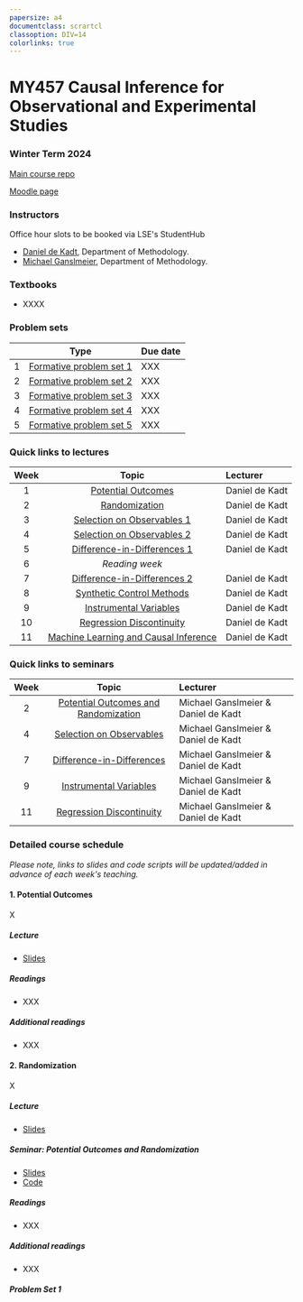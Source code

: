 ```yaml
---
papersize: a4
documentclass: scrartcl
classoption: DIV=14
colorlinks: true
---
```

  
<!-- ![LSE](images/lse-logo.jpg) -->
# MY457 Causal Inference for Observational and Experimental Studies
  
### Winter Term 2024
  
[Main course repo](https://github.com/LSE-MY457/lse-my457.github.io)

[Moodle page](https://moodle.lse.ac.uk/course/view.php?id=1111)

### Instructors

Office hour slots to be booked via LSE's StudentHub

* [Daniel de Kadt](mailto:d.n.de-kadt@lse.ac.uk), Department of Methodology.
* [Michael Ganslmeier](mailto:m.g.ganslmeier@lse.ac.uk), Department of Methodology.  

### Textbooks

* XXXX

### Problem sets

|  |  Type |  Due date  |
|:--:|:-------:|:------|
| 1 | [Formative problem set 1](#problem-set-1) | XXX |
| 2 | [Formative problem set 2](#problem-set-2) | XXX |
| 3 | [Formative problem set 3](#problem-set-3) | XXX |
| 4 | [Formative problem set 4](#problem-set-4) | XXX |
| 5 | [Formative problem set 5](#problem-set-5) | XXX |

### Quick links to lectures

| Week |  Topic |  Lecturer  |
|:--:|:-------:|:------|
| 1  | [Potential Outcomes](#1-potential-outcomes) |  Daniel de Kadt | 
| 2  | [Randomization](#2-randomization) |  Daniel de Kadt |  
| 3  | [Selection on Observables 1](#3-selection-on-observables-1) |  Daniel de Kadt |  
| 4  | [Selection on Observables 2](#4-selection-on-observables-2) |  Daniel de Kadt |  
| 5  | [Difference-in-Differences 1](#5-difference-in-differences-1) |  Daniel de Kadt |
| 6  | _Reading week_ |  
| 7  | [Difference-in-Differences 2](#7-difference-in-differences-2) |  Daniel de Kadt |   
| 8  | [Synthetic Control Methods](#8-synthetic-control-methods) |  Daniel de Kadt |   
| 9  | [Instrumental Variables](#9-instrumental-variables) |  Daniel de Kadt |  
| 10 | [Regression Discontinuity](#10-regression-discontinuity) |  Daniel de Kadt |  
| 11 | [Machine Learning and Causal Inference](#11-machine-learning-and-causal-inference) |  Daniel de Kadt |  

### Quick links to seminars

| Week |  Topic |  Lecturer  |
|:--:|:-------:|:------|
| 2  | [Potential Outcomes and Randomization](#potential-outcomes-and-randomization) |  Michael Ganslmeier & Daniel de Kadt | 
| 4  | [Selection on Observables](#4-selection-on-observables-2) | Michael Ganslmeier &  Daniel de Kadt |  
| 7  | [Difference-in-Differences](#7-difference-in-differences-2)  | Michael Ganslmeier &  Daniel de Kadt |  
| 9  | [Instrumental Variables](#9-instrumental-variables) | Michael Ganslmeier &  Daniel de Kadt |  
| 11  | [Regression Discontinuity](#11-machine-learning-and-causal-inference) | Michael Ganslmeier &  Daniel de Kadt |

### Detailed course schedule

*Please note, links to slides and code scripts will be updated/added in advance of each week's teaching.*

#### 1. Potential Outcomes

X

##### Lecture

- [Slides](XXX)

##### Readings
* XXX

##### Additional readings
* XXX

#### 2. Randomization

X

##### Lecture

- [Slides](XXX)

##### Seminar: Potential Outcomes and Randomization

- [Slides](XXX)
- [Code](XXX)

##### Readings
* XXX

##### Additional readings
* XXX

##### Problem Set 1

